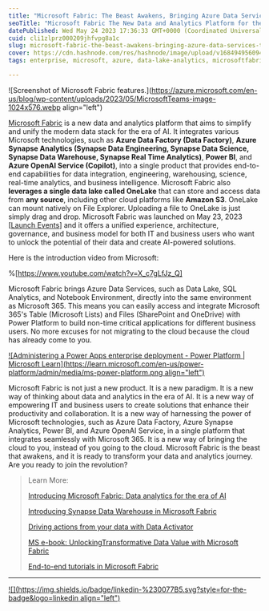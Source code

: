 ```yaml
---
title: "Microsoft Fabric: The Beast Awakens, Bringing Azure Data Services to Microsoft 365 Users"
seoTitle: "Microsoft Fabric The New Data and Analytics Platform for the Era of AI"
datePublished: Wed May 24 2023 17:36:33 GMT+0000 (Coordinated Universal Time)
cuid: cli1zlprz000209jhfvpg8a1c
slug: microsoft-fabric-the-beast-awakens-bringing-azure-data-services-to-microsoft-365-users
cover: https://cdn.hashnode.com/res/hashnode/image/upload/v1684949560947/083c3eeb-1279-4472-b66c-9811ba4d3b07.png
tags: enterprise, microsoft, azure, data-lake-analytics, microsoftfabric

---
```


![Screenshot of Microsoft Fabric features.](https://azure.microsoft.com/en-us/blog/wp-content/uploads/2023/05/MicrosoftTeams-image-1024x576.webp align="left")

[Microsoft Fabric](https://microsoft.com/microsoft-fabric) is a new data and analytics platform that aims to simplify and unify the modern data stack for the era of AI. It integrates various Microsoft technologies, such as **Azure Data Factory (Data Factory)**, **Azure Synapse Analytics (Synapse Data Engineering, Synapse Data Science, Synapse Data Warehouse, Synapse Real Time Analytics)**, **Power BI**, and **Azure OpenAI Service (Copilot)**, into a single product that provides end-to-end capabilities for data integration, engineering, warehousing, science, real-time analytics, and business intelligence. Microsoft Fabric also **leverages a single data lake called OneLake** that can store and access data from **any source**, including other cloud platforms like **Amazon S3**. OneLake can mount natively on File Explorer. Uploading a file to OneLake is just simply drag and drop. Microsoft Fabric was launched on May 23, 2023 \[[Launch Events](https://www.youtube.com/watch?v=1o_QDFq6gzE)\] and it offers a unified experience, architecture, governance, and business model for both IT and business users who want to unlock the potential of their data and create AI-powered solutions.

Here is the introduction video from Microsoft:

%[https://www.youtube.com/watch?v=X_c7gLfJz_Q] 

Microsoft Fabric brings Azure Data Services, such as Data Lake, SQL Analytics, and Notebook Environment, directly into the same environment as Microsoft 365. This means you can easily access and integrate Microsoft 365's Table (Microsoft Lists) and Files (SharePoint and OneDrive) with Power Platform to build non-time critical applications for different business users. No more excuses for not migrating to the cloud because the cloud has already come to you.

[![Administering a Power Apps enterprise deployment - Power Platform |  Microsoft Learn](https://learn.microsoft.com/en-us/power-platform/admin/media/ms-power-platform.png align="left")](https://learn.microsoft.com/en-us/power-platform/admin/admin-powerapps-enterprise-deployment)

Microsoft Fabric is not just a new product. It is a new paradigm. It is a new way of thinking about data and analytics in the era of AI. It is a new way of empowering IT and business users to create solutions that enhance their productivity and collaboration. It is a new way of harnessing the power of Microsoft technologies, such as Azure Data Factory, Azure Synapse Analytics, Power BI, and Azure OpenAI Service, in a single platform that integrates seamlessly with Microsoft 365. It is a new way of bringing the cloud to you, instead of you going to the cloud. Microsoft Fabric is the beast that awakens, and it is ready to transform your data and analytics journey. Are you ready to join the revolution?

> Learn More:
> 
> [Introducing Microsoft Fabric: Data analytics for the era of AI](https://azure.microsoft.com/en-us/blog/introducing-microsoft-fabric-data-analytics-for-the-era-of-ai/)
> 
> [Introducing Synapse Data Warehouse in Microsoft Fabric](https://blog.fabric.microsoft.com/en-us/blog/introducing-synapse-data-warehouse-in-microsoft-fabric/)
> 
> [Driving actions from your data with Data Activator](https://blog.fabric.microsoft.com/en-us/blog/driving-actions-from-your-data-with-data-activator/)
> 
> [MS e-book: UnlockingTransformative Data Value with Microsoft Fabric](https://info.microsoft.com/ww-landing-unlocking-transformative-data-value-with-microsoft-fabric.html)
> 
> [End-to-end tutorials in Microsoft Fabric](https://learn.microsoft.com/en-us/fabric/get-started/end-to-end-tutorials)

---

[![](https://img.shields.io/badge/linkedin-%230077B5.svg?style=for-the-badge&logo=linkedin align="left")](https://www.linkedin.com/in/cenzwong/)